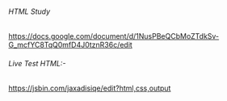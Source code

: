 ###### HTML Study
https://docs.google.com/document/d/1NusPBeQCbMoZTdkSv-G_mcfYC8TqQ0mfD4J0tznR36c/edit


###### Live Test HTML:-
https://jsbin.com/jaxadisiqe/edit?html,css,output